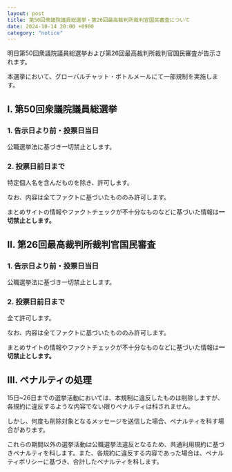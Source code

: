 ```yaml
---
layout: post
title: 第50回衆議院議員総選挙・第26回最高裁判所裁判官国民審査について
date: 2024-10-14 20:00 +0900
category: "notice"
---
```


明日第50回衆議院議員総選挙および第26回最高裁判所裁判官国民審査が告示されます。

本選挙において、グローバルチャット・ボトルメールにて一部規制を実施します。

## I. 第50回衆議院議員総選挙

### 1. 告示日より前・投票日当日

公職選挙法に基づき一切禁止とします。

### 2. 投票日前日まで

特定個人名を含んだものを除き、許可します。

なお、内容は全てファクトに基づいたもののみ許可します。

まとめサイトの情報やファクトチェックが不十分なものなどに基づいた情報は**一切禁止とします。**

## II. 第26回最高裁判所裁判官国民審査

### 1. 告示日より前・投票日当日

公職選挙法に基づき一切禁止とします。

### 2. 投票日前日まで

全て許可します。

なお、内容は全てファクトに基づいたもののみ許可します。

まとめサイトの情報やファクトチェックが不十分なものなどに基づいた情報は**一切禁止とします。**

## III. ペナルティの処理

15日~26日までの選挙活動においては、本規制に違反したものは削除しますが、各規約に違反するような内容でない限りペナルティは科されません。

しかし、何度も削除対象となるメッセージを送信した場合、ペナルティを科す場合があります。

これらの期間以外の選挙活動は公職選挙法違反となるため、共通利用規約に基づきペナルティを科します。また、各規約に違反する内容であった場合は、ペナルティポリシーに基づき、合計したペナルティを科します。
